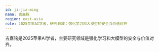 ```yaml
---
id: ji-jia-ming
name: 吉嘉铭
region: east-asia
role: 2025苹果AI学者，研究领域：强化学习和大模型的安全与价值对齐
---
```


吉嘉铭是2025苹果AI学者，主要研究领域是强化学习和大模型的安全与价值对齐。

